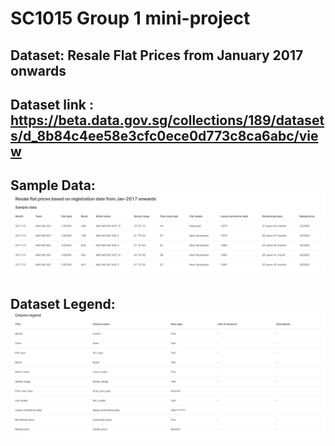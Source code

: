 # SC1015 Group 1 mini-project
## Dataset: Resale Flat Prices from January 2017 onwards
## Dataset link : https://beta.data.gov.sg/collections/189/datasets/d_8b84c4ee58e3cfc0ece0d773c8ca6abc/view<br>
## Sample Data: <br>![sample_data](/images/sample_data.png)<br>
## Dataset Legend: <br>![dataset](/images/legend.png)
